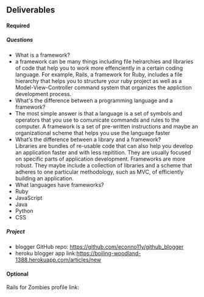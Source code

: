 ## Deliverables
#### Required
##### Questions
- What is a framework?   
- a framework can be many things including file heirarchies and libraries of code that help you to work more effenciently in a certain coding language.  For example, Rails, a framework for Ruby, includes a file hierarchy that helps you to structure your ruby project as well as a Model-View-Controller command system that organizes the appliction development process.  
- What's the difference between a programming language and a framework?  
- The most simple answer is that a language is a set of symbols and operators that you use to comunicate commands and rules to the computer.  A framework is a set of pre-written instructions and maybe an organizational scheme that helps you use the language faster
- What’s the difference between a library and a framework?   
Libraries are bundles of re-usable code that can also help you develop an application faster and with less repitition.  They are usually focused on specific parts of application development.  Frameworks are more robust.  They maybe include a collection of libraries and a scheme that adheres to one particular methodology, such as MVC, of efficiently building an application.  
- What languages have frameworks?  
- Ruby  
- JavaScript  
- Java  
- Python  
- CSS  

##### Project
- blogger GitHub repo: https://github.com/econno11y/github_blogger
- heroku blogger app link:https://boiling-woodland-1388.herokuapp.com/articles/new

#### Optional
Rails for Zombies profile link:
